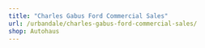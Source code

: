 ```yaml
---
title: "Charles Gabus Ford Commercial Sales"
url: /urbandale/charles-gabus-ford-commercial-sales/
shop: Autohaus
---
```

